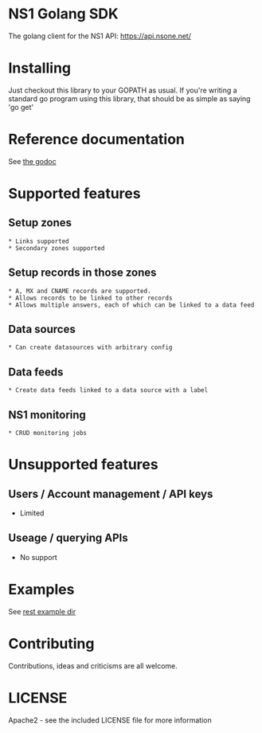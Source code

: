 # NS1 Golang SDK

The golang client for the NS1 API: https://api.nsone.net/

# Installing

Just checkout this library to your GOPATH as usual. If you're writing a standard go program
using this library, that should be as simple as saying 'go get'

# Reference documentation

See [the godoc](http://www.godoc.org/github.com/ns1/ns1-go)

# Supported features

## Setup zones
    * Links supported
    * Secondary zones supported

## Setup records in those zones
    * A, MX and CNAME records are supported.
    * Allows records to be linked to other records
    * Allows multiple answers, each of which can be linked to a data feed

## Data sources
    * Can create datasources with arbitrary config

## Data feeds
    * Create data feeds linked to a data source with a label

## NS1 monitoring
    * CRUD monitoring jobs

# Unsupported features

## Users / Account management / API keys
  * Limited

## Useage / querying APIs
  * No support


Examples
========

See [rest example dir]()

Contributing
============

Contributions, ideas and criticisms are all welcome.

# LICENSE

Apache2 - see the included LICENSE file for more information

